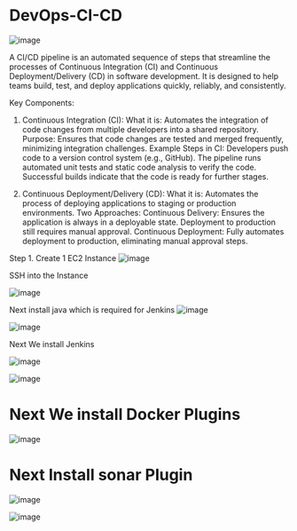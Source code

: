 # DevOps-CI-CD

![image](https://github.com/user-attachments/assets/88790539-a4b7-4084-b1d8-f58f7271e1ee)

A CI/CD pipeline is an automated sequence of steps that streamline the processes of Continuous Integration (CI) and Continuous Deployment/Delivery (CD) in software development. It is designed to help teams build, test, and deploy applications quickly, reliably, and consistently.

Key Components:
1. Continuous Integration (CI):
What it is: Automates the integration of code changes from multiple developers into a shared repository.
Purpose: Ensures that code changes are tested and merged frequently, minimizing integration challenges.
Example Steps in CI:
Developers push code to a version control system (e.g., GitHub).
The pipeline runs automated unit tests and static code analysis to verify the code.
Successful builds indicate that the code is ready for further stages.

2. Continuous Deployment/Delivery (CD):
What it is: Automates the process of deploying applications to staging or production environments.
Two Approaches:
Continuous Delivery: Ensures the application is always in a deployable state. Deployment to production still requires manual approval.
Continuous Deployment: Fully automates deployment to production, eliminating manual approval steps.

Step 1.  Create 1 EC2 Instance
![image](https://github.com/user-attachments/assets/b59c2bc5-a79b-426d-b02b-d8edd6d178c0)


SSH into the Instance


![image](https://github.com/user-attachments/assets/f613e1b3-310f-4cab-9121-750c14ecfa25)

Next install java which is required for Jenkins
![image](https://github.com/user-attachments/assets/38df7f2e-0141-4ae9-a7a3-a4b57b75cbc6)

![image](https://github.com/user-attachments/assets/0b7c7639-fe86-41ad-8d7a-549b094d054c)

Next We install Jenkins

![image](https://github.com/user-attachments/assets/a9c6008e-f36d-47c8-88ee-4da735a2f96f)

![image](https://github.com/user-attachments/assets/eb9232aa-46ba-4475-9f54-05da74db642e)

# Next We install Docker Plugins

![image](https://github.com/user-attachments/assets/badb9d41-9ed6-4e64-8f80-c9e9bfa307af)


# Next Install sonar Plugin

![image](https://github.com/user-attachments/assets/35bee0df-375f-4209-a3da-389adfd45cd7)


![image](https://github.com/user-attachments/assets/7c6beec8-5a16-4969-9e49-55cc98c09fdc)

